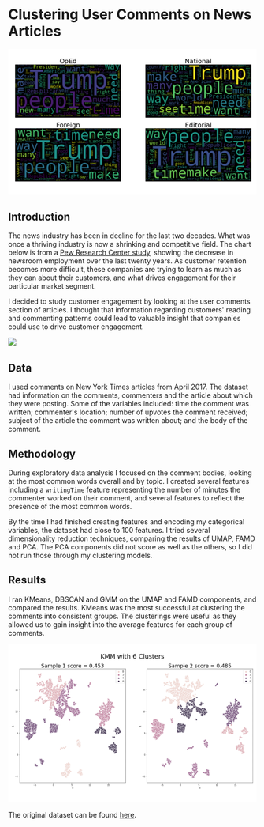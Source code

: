 # Clustering User Comments on News Articles
![](/images/wordclouds.png?raw=true "Example Images")
## Introduction

The news industry has been in decline for the last two decades. What was once a thriving industry is now a shrinking and competitive field. The chart below is from a [Pew Research Center study](https://www.pewresearch.org/fact-tank/2020/04/20/u-s-newsroom-employment-has-dropped-by-a-quarter-since-2008/), showing the decrease in newsroom employment over the last twenty years. As customer retention becomes more difficult, these companies are trying to learn as much as they can about their customers, and what drives engagement for their particular market segment. 

I decided to study customer engagement by looking at the user comments section of articles. I thought that information regarding customers' reading and commenting patterns could lead to valuable insight that companies could use to drive customer engagement. 

<img src=https://www.pewresearch.org/wp-content/uploads/2020/04/ft_2020.04.20_newsroomemployment_01.png>

## Data

I used comments on New York Times articles from April 2017. The dataset had information on the comments, commenters and the article about which they were posting. Some of the variables included: time the comment was written; commenter's location; number of upvotes the comment received; subject of the article the comment was written about; and the body of the comment.

## Methodology

During exploratory data analysis I focused on the comment bodies, looking at the most common words overall and by topic. I created several features including a `writingTime` feature representing the number of minutes the commenter worked on their comment, and several features to reflect the presence of the most common words.


By the time I had finished creating features and encoding my categorical variables, the dataset had close to 100 features. I tried several dimensionality reduction techniques, comparing the results of UMAP, FAMD and PCA. The PCA components did not score as well as the others, so I did not run those through my clustering models. 

## Results

I ran KMeans, DBSCAN and GMM on the UMAP and FAMD components, and compared the results. KMeans was the most successful at clustering the comments into consistent groups. The clusterings were useful as they allowed us to gain insight into the average features for each group of comments.

![](/images/results.png?raw=true "Results")

The original dataset can be found <a href='https://www.kaggle.com/aashita/nyt-comments?select=CommentsApril2017.csv'>here</a>.
